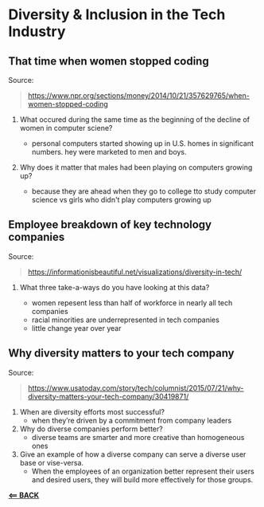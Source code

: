 # Diversity & Inclusion in the Tech Industry

## That time when women stopped coding

Source:

> https://www.npr.org/sections/money/2014/10/21/357629765/when-women-stopped-coding

1. What occured during the same time as the beginning of the decline of women in computer sciene?

    - personal computers started showing up in U.S. homes in significant numbers. hey were marketed to men and boys.

1. Why does it matter that males had been playing on computers growing up?

    - because they are ahead when they go to college tto study computer science vs girls who didn't play computers growing up

## Employee breakdown of key technology companies

Source:

> https://informationisbeautiful.net/visualizations/diversity-in-tech/

1. What three take-a-ways do you have looking at this data?

    - women repesent less than half of workforce in nearly all tech companies
    - racial minorities are underrepresented in tech companies
    - little change year over year

## Why diversity matters to your tech company

Source:

> https://www.usatoday.com/story/tech/columnist/2015/07/21/why-diversity-matters-your-tech-company/30419871/

1. When are diversity efforts most successful?
    - when they’re driven by a commitment from company leaders
1. Why do diverse companies perform better?
    - diverse teams are smarter and more creative than homogeneous ones
1. Give an example of how a diverse company can serve a diverse user base or vise-versa.
    - When the employees of an organization better represent their users and desired users, they will build more effectively for those groups. 

[**<== BACK**](301-toc.md)
